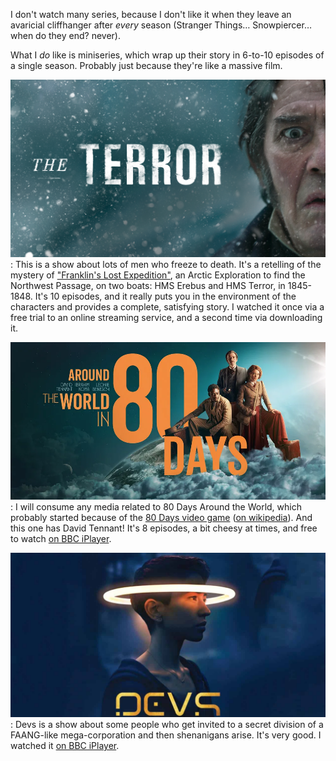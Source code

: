 I don't watch many series, because I don't like it when they leave an avaricial cliffhanger after *every* season (Stranger Things… Snowpiercer… when do they end? never).

What I *do* like is miniseries, which wrap up their story in 6-to-10 episodes of a single season. Probably just because they're like a massive film.

![cover image for The Terror](./images/series_the-terror.jpg)
: This is a show about lots of men who freeze to death. It's a retelling of the mystery of ["Franklin's Lost Expedition"](https://en.wikipedia.org/wiki/Franklin%27s_lost_expedition), an Arctic Exploration to find the Northwest Passage, on two boats: HMS Erebus and HMS Terror, in 1845-1848. It's 10 episodes, and it really puts you in the environment of the characters and provides a complete, satisfying story. I watched it once via a free trial to an online streaming service, and a second time via downloading it.

<!-- Around the World in 80 Days -->
![cover image for Around the World in 80 Days](./images/series_ATWI8D.jpg)
: I will consume any media related to 80 Days Around the World, which probably started because of the [80 Days video game](https://www.inklestudios.com/80days/) ([on wikipedia](https://en.wikipedia.org/wiki/80_Days_(2014_video_game))). And this one has David Tennant! It's 8 episodes, a bit cheesy at times, and free to watch [on BBC iPlayer](https://www.bbc.co.uk/iplayer/episodes/m0012w6x/around-the-world-in-80-days).

![cover image for Devs](./images/series_devs.jpg)
: Devs is a show about some people who get invited to a secret division of a FAANG-like mega-corporation and then shenanigans arise. It's very good. I watched it [on BBC iPlayer](https://www.bbc.co.uk/programmes/p087gj19).
